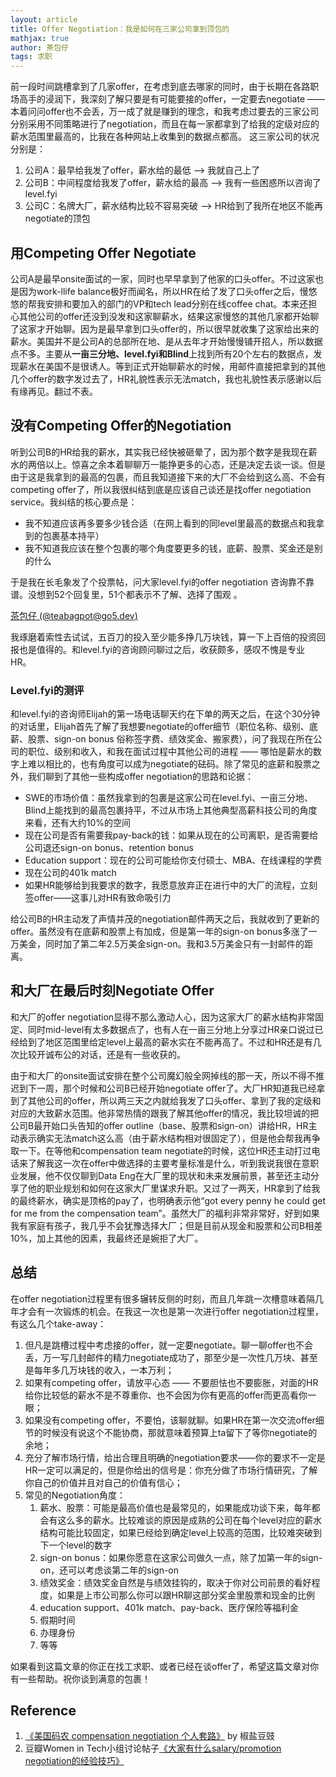 ```yaml
---
layout: article
title: Offer Negotiation：我是如何在三家公司拿到顶包的
mathjax: true
author: 茶包仔
tags: 求职
---
```

前一段时间跳槽拿到了几家offer，在考虑到底去哪家的同时，由于长期在各路职场高手的浸润下，我深刻了解只要是有可能要接的offer，一定要去negotiate —— 本着问问offer也不会丢，万一成了就是赚到的理念，和我考虑过要去的三家公司分别采用不同策略进行了negotiation，而且在每一家都拿到了给我的定级对应的薪水范围里最高的，比我在各种网站上收集到的数据点都高。<!--more--> 这三家公司的状况分别是：

1. 公司A：最早给我发了offer，薪水给的最低 —> 我就自己上了
2. 公司B：中间程度给我发了offer，薪水给的最高 —> 我有一些困惑所以咨询了level.fyi
3. 公司C：名牌大厂，薪水结构比较不容易突破 —> HR给到了我所在地区不能再negotiate的顶包

## 用Competing Offer Negotiate

公司A是最早onsite面试的一家，同时也早早拿到了他家的口头offer。不过这家也是因为work-llife balance极好而闻名，所以HR在给了发了口头offer之后，慢悠悠的帮我安排和要加入的部门的VP和tech lead分别在线coffee chat。本来还担心其他公司的offer还没到没发和这家聊薪水，结果这家慢悠的其他几家都开始聊了这家才开始聊。因为是最早拿到口头offer的，所以很早就收集了这家给出来的薪水。美国并不是公司A的总部所在地、是从去年才开始慢慢铺开招人，所以数据点不多。主要从**一亩三分地、level.fyi和Blind**上找到所有20个左右的数据点，发现薪水在美国不是很诱人。等到正式开始聊薪水的时候，用邮件直接把拿到的其他几个offer的数字发过去了，HR礼貌性表示无法match，我也礼貌性表示感谢以后有缘再见。翻过不表。

## 没有Competing Offer的Negotiation

听到公司B的HR给我的薪水，其实我已经快被砸晕了，因为那个数字是我现在薪水的两倍以上。惊喜之余本着聊聊万一能挣更多的心态，还是决定去谈一谈。但是由于这是我拿到的最高的包裹，而且我知道接下来的大厂不会给到这么高、不会有competing offer了，所以我很纠结到底是应该自己谈还是找offer negotiation service。我纠结的核心要点是：

- 我不知道应该再多要多少钱合适（在网上看到的同level里最高的数据点和我拿到的包裹基本持平）
- 我不知道我应该在整个包裹的哪个角度要更多的钱，底薪、股票、奖金还是别的什么

于是我在长毛象发了个投票帖，问大家level.fyi的offer negotiation 咨询靠不靠谱。没想到52个回复里，51个都表示不了解、选择了围观 。

[茶包仔 (@teabagpot@go5.dev)](https://go5.dev/@teabagpot/107085080977329423)

我琢磨着索性去试试，五百刀的投入至少能多挣几万块钱，算一下上百倍的投资回报也是值得的。和level.fyi的咨询顾问聊过之后，收获颇多，感叹不愧是专业HR。

### Level.fyi的测评

和level.fyi的咨询师Elijah的第一场电话聊天约在下单的两天之后，在这个30分钟的对话里，Elijah首先了解了我想要negotiate的offer细节（职位名称、级别、底薪、股票、sign-on bonus 俗称签字费、绩效奖金、搬家费），问了我现在所在公司的职位、级别和收入，和我在面试过程中其他公司的进程 —— 哪怕是薪水的数字上难以相比的，也有角度可以成为negotiate的砝码。除了常见的底薪和股票之外，我们聊到了其他一些构成offer negotiation的思路和论据：

- SWE的市场价值：虽然我拿到的包裹是这家公司在level.fyi、一亩三分地、Blind上能找到的最高包裹持平，不过从市场上其他典型高薪科技公司的角度来看，还有大约10%的空间
- 现在公司是否有需要我pay-back的钱：如果从现在的公司离职，是否需要给公司退还sign-on bonus、retention bonus
- Education support：现在的公司可能给你支付硕士、MBA、在线课程的学费
- 现在公司的401k match
- 如果HR能够给到我要求的数字，我愿意放弃正在进行中的大厂的流程，立刻签offer——这事儿对HR有致命吸引力

给公司B的HR主动发了声情并茂的negotiation邮件两天之后，我就收到了更新的offer。虽然没有在底薪和股票上有加成，但是第一年的sign-on bonus多涨了一万美金，同时加了第二年2.5万美金sign-on。我和3.5万美金只有一封邮件的距离。

## 和大厂在最后时刻Negotiate Offer

和大厂的offer negotiation显得不那么激动人心，因为这家大厂的薪水结构非常固定、同时mid-level有太多数据点了，也有人在一亩三分地上分享过HR亲口说过已经给到了地区范围里给定level上最高的薪水实在不能再高了。不过和HR还是有几次比较开诚布公的对话，还是有一些收获的。

由于和大厂的onsite面试安排在整个公司魔幻般全网掉线的那一天，所以不得不推迟到下一周，那个时候和公司B已经开始negotiate offer了。大厂HR知道我已经拿到了其他公司的offer，所以两三天之内就给我发了口头offer、拿到了我的定级和对应的大致薪水范围。他非常热情的跟我了解其他offer的情况，我比较坦诚的把公司B最开始口头告知的offer outline（base、股票和sign-on）讲给HR，HR主动表示确实无法match这么高（由于薪水结构相对很固定了），但是他会帮我再争取一下。在等他和compensation team negotiate的时候，这位HR还主动打过电话来了解我这一次在offer中做选择的主要考量标准是什么，听到我说我很在意职业发展，他不仅仅聊到Data Eng在大厂里的现状和未来发展前景，甚至还主动分享了他的职业规划和如何在这家大厂里谋求升职。又过了一两天，HR拿到了给我的最终薪水，确实是顶格的pay了，也明确表示他“got every penny he could get for me from the compensation team”。虽然大厂的福利非常非常好，好到如果我有家庭有孩子，我几乎不会犹豫选择大厂；但是目前从现金和股票和公司B相差10%，加上其他的因素，我最终还是婉拒了大厂。

## 总结

在offer negotiation过程里有很多辗转反侧的时刻，而且几年跳一次槽意味着隔几年才会有一次锻炼的机会。在我这一次也是第一次进行offer negotiation过程里，有这么几个take-away：

1. 但凡是跳槽过程中考虑接的offer，就一定要negotiate。聊一聊offer也不会丢，万一写几封邮件的精力negotiate成功了，那至少是一次性几万块、甚至是每年多几万块钱的收入，一本万利；
2. 如果有competing offer，请放平心态 —— 不要胆怯也不要膨胀，对面的HR给你比较低的薪水不是不尊重你、也不会因为你有更高的offer而更高看你一眼；
3. 如果没有competing offer，不要怕，该聊就聊。如果HR在第一次交流offer细节的时候没有说这个不能协商，那就意味着预算上ta留下了等你negotiate的余地；
4. 充分了解市场行情，给出合理且明确的negotiation要求——你的要求不一定是HR一定可以满足的，但是你给出的信号是：你充分做了市场行情研究，了解你自己的价值并且对自己的价值有信心；
5. 常见的Negotiation角度：
    1. 薪水、股票：可能是最高价值也是最常见的，如果能成功谈下来，每年都会有这么多的薪水。比较难谈的原因是成熟的公司在每个level对应的薪水结构可能比较固定，如果已经给到确定level上较高的范围，比较难突破到下一个level的数字
    2. sign-on bonus：如果你愿意在这家公司做久一点，除了加第一年的sign-on，还可以考虑谈第二年的sign-on
    3. 绩效奖金：绩效奖金自然是与绩效挂钩的，取决于你对公司前景的看好程度，如果是上市公司那么你可以跟HR聊这部分奖金里股票和现金的比例
    4. education support、401k match、pay-back、医疗保险等福利金
    5. 假期时间
    6. 办理身份
    7. 等等

如果看到这篇文章的你正在找工求职、或者已经在谈offer了，希望这篇文章对你有一些帮助。祝你谈到满意的包裹！

## Reference

1. [《美国码农 compensation negotiation 个人套路》](https://blog.douchi.space/?p=272) by 椒盐豆豉
2. 豆瓣Women in Tech小组讨论帖子[《大家有什么salary/promotion negotiation的经验技巧》](https://www.douban.com/group/topic/193918584/?_i=0413567HODKMCH)